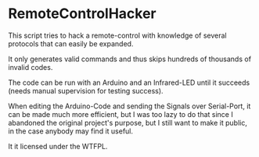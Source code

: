 # RemoteControlHacker

This script tries to hack a remote-control with knowledge of several protocols that can easily be
expanded.

It only generates valid commands and thus skips hundreds of thousands of invalid codes.

The code can be run with an Arduino and an Infrared-LED until it succeeds (needs manual supervision for
testing success).

When editing the Arduino-Code and sending the Signals over Serial-Port, it can be made much more efficient,
but I was too lazy to do that since I abandoned the original project's purpose, but I still want to make
it public, in the case anybody may find it useful.

It it licensed under the WTFPL.

